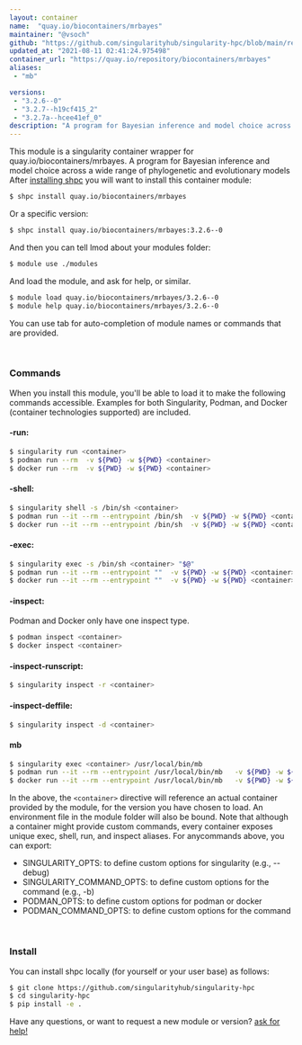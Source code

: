 ```yaml
---
layout: container
name:  "quay.io/biocontainers/mrbayes"
maintainer: "@vsoch"
github: "https://github.com/singularityhub/singularity-hpc/blob/main/registry/quay.io/biocontainers/mrbayes/container.yaml"
updated_at: "2021-08-11 02:41:24.975498"
container_url: "https://quay.io/repository/biocontainers/mrbayes"
aliases:
 - "mb"

versions:
 - "3.2.6--0"
 - "3.2.7--h19cf415_2"
 - "3.2.7a--hcee41ef_0"
description: "A program for Bayesian inference and model choice across a wide range of phylogenetic and evolutionary models"
---
```


This module is a singularity container wrapper for quay.io/biocontainers/mrbayes.
A program for Bayesian inference and model choice across a wide range of phylogenetic and evolutionary models
After [installing shpc](#install) you will want to install this container module:

```bash
$ shpc install quay.io/biocontainers/mrbayes
```

Or a specific version:

```bash
$ shpc install quay.io/biocontainers/mrbayes:3.2.6--0
```

And then you can tell lmod about your modules folder:

```bash
$ module use ./modules
```

And load the module, and ask for help, or similar.

```bash
$ module load quay.io/biocontainers/mrbayes/3.2.6--0
$ module help quay.io/biocontainers/mrbayes/3.2.6--0
```

You can use tab for auto-completion of module names or commands that are provided.

<br>

### Commands

When you install this module, you'll be able to load it to make the following commands accessible.
Examples for both Singularity, Podman, and Docker (container technologies supported) are included.

#### -run:

```bash
$ singularity run <container>
$ podman run --rm  -v ${PWD} -w ${PWD} <container>
$ docker run --rm  -v ${PWD} -w ${PWD} <container>
```

#### -shell:

```bash
$ singularity shell -s /bin/sh <container>
$ podman run --it --rm --entrypoint /bin/sh  -v ${PWD} -w ${PWD} <container>
$ docker run --it --rm --entrypoint /bin/sh  -v ${PWD} -w ${PWD} <container>
```

#### -exec:

```bash
$ singularity exec -s /bin/sh <container> "$@"
$ podman run --it --rm --entrypoint ""  -v ${PWD} -w ${PWD} <container> "$@"
$ docker run --it --rm --entrypoint ""  -v ${PWD} -w ${PWD} <container> "$@"
```

#### -inspect:

Podman and Docker only have one inspect type.

```bash
$ podman inspect <container>
$ docker inspect <container>
```

#### -inspect-runscript:

```bash
$ singularity inspect -r <container>
```

#### -inspect-deffile:

```bash
$ singularity inspect -d <container>
```


#### mb
       
```bash
$ singularity exec <container> /usr/local/bin/mb
$ podman run --it --rm --entrypoint /usr/local/bin/mb   -v ${PWD} -w ${PWD} <container> -c " $@"
$ docker run --it --rm --entrypoint /usr/local/bin/mb   -v ${PWD} -w ${PWD} <container> -c " $@"
```



In the above, the `<container>` directive will reference an actual container provided
by the module, for the version you have chosen to load. An environment file in the
module folder will also be bound. Note that although a container
might provide custom commands, every container exposes unique exec, shell, run, and
inspect aliases. For anycommands above, you can export:

 - SINGULARITY_OPTS: to define custom options for singularity (e.g., --debug)
 - SINGULARITY_COMMAND_OPTS: to define custom options for the command (e.g., -b)
 - PODMAN_OPTS: to define custom options for podman or docker
 - PODMAN_COMMAND_OPTS: to define custom options for the command

<br>
  
### Install

You can install shpc locally (for yourself or your user base) as follows:

```bash
$ git clone https://github.com/singularityhub/singularity-hpc
$ cd singularity-hpc
$ pip install -e .
```

Have any questions, or want to request a new module or version? [ask for help!](https://github.com/singularityhub/singularity-hpc/issues)